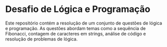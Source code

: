 # Desafio de Lógica e Programação

Este repositório contém a resolução de um conjunto de questões de lógica e programação. As questões abordam temas como a sequência de Fibonacci, contagem de caracteres em strings, análise de código e resolução de problemas de lógica.
